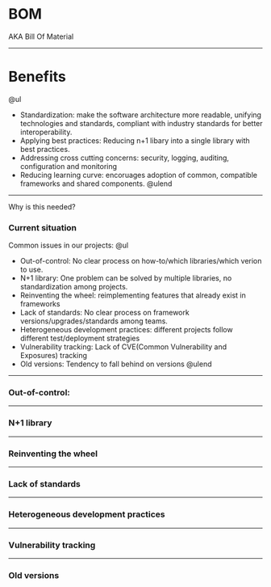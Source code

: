 # BOM
AKA Bill Of Material

---
Benefits
===
@ul

* Standardization: make the software architecture more readable, unifying technologies and standards, compliant with industry standards for better interoperability.
* Applying best practices: Reducing n+1 libary into a single library with best practices.
* Addressing cross cutting concerns: security, logging, auditing, configuration and monitoring
* Reducing learning curve: encoruages adoption of common, compatible frameworks and shared components. 
@ulend

---
Why is this needed?
### Current situation

Common issues in our projects:
@ul
* Out-of-control: No clear process on how-to/which libraries/which verion to use.
* N+1 library: One problem can be solved by multiple libraries, no standardization among projects.
* Reinventing the wheel: reimplementing features that already exist in frameworks
* Lack of standards: No clear process on framework versions/upgrades/standards among teams.
* Heterogeneous development practices: different projects follow different test/deployment strategies
* Vulnerability tracking: Lack of CVE(Common Vulnerability and Exposures) tracking
* Old versions: Tendency to fall behind on versions
@ulend
---
### Out-of-control:

---
### N+1 library

---
### Reinventing the wheel

---
### Lack of standards

----
### Heterogeneous development practices

---
### Vulnerability tracking

---
### Old versions
